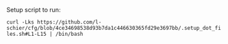 Setup script to run:

`curl -Lks https://github.com/l-schier/cfg/blob/4ce34698538d93b7da1c446630365fd29e3697bb/.setup_dot_files.sh#L1-L15 | /bin/bash`

